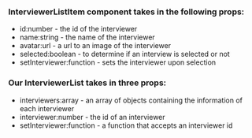 ### InterviewerListItem component takes in the following props:

* id:number - the id of the interviewer
* name:string - the name of the interviewer
* avatar:url - a url to an image of the interviewer
* selected:boolean - to determine if an interview is selected or not
* setInterviewer:function - sets the interviewer upon selection

### Our InterviewerList takes in three props:

* interviewers:array - an array of objects containing the information of each interviewer
* interviewer:number - the id of an interviewer
* setInterviewer:function - a function that accepts an interviewer id
